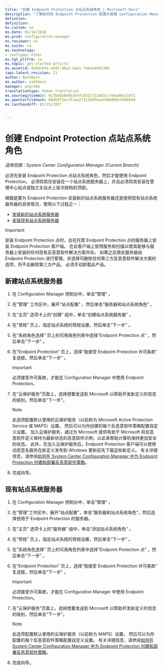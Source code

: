 ```yaml
---
title: "创建 Endpoint Protection 点站点系统角色 | Microsoft Docs"
description: "了解如何将 Endpoint Protection 配置为管理 Configuration Manager 客户端计算机上的安全和恶意软件。"
defintion: 
definition: 
ms.custom: na
ms.date: 02/14/2016
ms.prod: configuration-manager
ms.reviewer: na
ms.suite: na
ms.technology:
- configmgr-other
ms.tgt_pltfrm: na
ms.topic: get-started-article
ms.assetid: 0a9dc0fe-a942-40a2-bab1-7eeee4d95380
caps.latest.revision: 21
author: NathBarn
ms.author: nathbarn
manager: angrobe
translationtype: Human Translation
ms.sourcegitcommit: 017bd5b899b364fc832c721d63cc7dbad0a11671
ms.openlocfilehash: 884b5f2ec3f1aa273128dfeaaf88d969c9d8669d
ms.lasthandoff: 02/15/2017


---
```

# <a name="create-an-endpoint-protection-point-site-system-role"></a>创建 Endpoint Protection 点站点系统角色

*适用范围：System Center Configuration Manager (Current Branch)*

 必须先安装 Endpoint Protection 点站点系统角色，然后才能使用 Endpoint Protection。 必须将其仅安装在一个站点系统服务器上，并且必须将其安装在管理中心站点或独立主站点上层次结构的顶部。

 根据是要为 Endpoint Protection 安装新的站点系统服务器还是使用现有站点系统服务器的具体情况，使用以下过程之一：
 - [安装新的站点系统服务器](#new-site-system-server)
 - [安装现有站点系统服务器](#existing-site-system-server)

> [!IMPORTANT]
>  安装 Endpoint Protection 点时，会在托管 Endpoint Protection 点的服务器上安装 Endpoint Protection 客户端。 在此客户端上禁用服务和扫描以使其能够与服务器上安装的任何现有反恶意软件解决方案共存。 如果之后使此服务器由 Endpoint Protection 进行管理，并选择可删除任何第三方反恶意软件解决方案的选项，将不会删除第三方产品。 必须手动卸载此产品。

## <a name="new-site-system-server"></a>新建站点系统服务器

1.  在 Configuration Manager 控制台中，单击“管理” 。

2.  在“管理”  工作区中，展开“站点配置” ，然后单击“服务器和站点系统角色” 。

3.  在“主页”  选项卡上的“创建”  组中，单击“创建站点系统服务器” 。

4.  在“常规”  页上，指定站点系统的常规设置，然后单击“下一步” 。

5.  在“系统角色选择”  页上的可用角色列表中选择“Endpoint Protection 点”  ，然后单击“下一步” 。

6.  在“Endpoint Protection”  页上，选择“我接受 Endpoint Protection 许可条款”  复选框，然后单击“下一步” 。

    > [!IMPORTANT]
    >  必须接受许可条款，才能在 Configuration Manager 中使用 Endpoint Protection。

7.  在“云保护服务”页面上，选择想要发送到 Microsoft 以帮助开发新定义的信息的级别，然后单击“下一步”。

    > [!NOTE]
    >  此选项配置默认使用的云保护服务（以前称为 Microsoft Active Protection Service 或 MAPS）设置。 然后可以为你创建的每个反恶意软件策略配置自定义设置。 加入云保护服务，通过为 Microsoft 提供有助于 Microsoft 将反恶意软件定义保持为最新状态的恶意软件示例，以此来帮助计算机保持更加安全的状态。 此外，在加入云保护服务后，Endpoint Protection 客户端可以使用动态签名服务在新定义发布到 Windows 更新前先下载这些新定义。 有关详细信息，请参阅[如何在 System Center Configuration Manager 中为 Endpoint Protection 创建和部署反恶意软件策略](endpoint-antimalware-policies.md)。

8.  完成向导。


## <a name="existing-site-system-server"></a>现有站点系统服务器

1.  在 Configuration Manager 控制台中，单击“管理” 。

2.  在“管理”工作区中，展开“站点配置”，单击“服务器和站点系统角色”，然后选择想用于 Endpoint Protection 的服务器。

3.  在“主页”  选项卡上的“服务器”  组中，单击“添加站点系统角色” 。

4.  在“常规”  页上，指定站点系统的常规设置，然后单击“下一步” 。

5.  在“系统角色选择”  页上的可用角色列表中选择“Endpoint Protection 点”  ，然后单击“下一步” 。

6.  在“Endpoint Protection”  页上，选择“我接受 Endpoint Protection 许可条款”  复选框，然后单击“下一步” 。

    > [!IMPORTANT]
    >  必须接受许可条款，才能在 Configuration Manager 中使用 Endpoint Protection。

7.  在“云保护服务”页面上，选择想要发送到 Microsoft 以帮助开发新定义的信息的级别，然后单击“下一步”。

    > [!NOTE]
    >  此选项配置默认使用的云保护服务（以前称为 MAPS）设置。 然后可以为你配置的每个反恶意软件策略配置自定义设置。 有关详细信息，请参阅[如何在 System Center Configuration Manager 中为 Endpoint Protection 创建和部署反恶意软件策略](endpoint-antimalware-policies.md)。

8.  完成向导。

